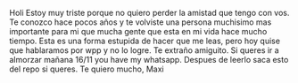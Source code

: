 Holi
Estoy muy triste porque no quiero perder la amistad que tengo con vos. Te conozco hace pocos años y te volviste una persona muchisimo mas importante para mi que mucha gente que esta en mi vida hace mucho tiempo. Esta es una forma estupida de hacer que me leas, pero hoy quise que hablaramos por wpp y no lo logre. Te extraño amiguito. Si queres ir a almorzar mañana 16/11 you have my whatsapp.
Despues de leerlo saca esto del repo si queres.
Te quiero mucho,
Maxi
